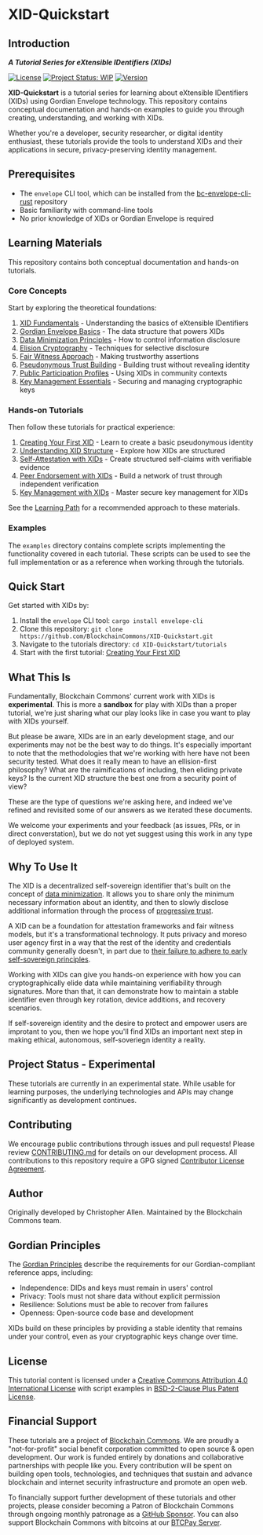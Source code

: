 # XID-Quickstart

## Introduction

_**A Tutorial Series for eXtensible IDentifiers (XIDs)**_

[![License](https://img.shields.io/badge/License-BSD_2--Clause--Patent-blue.svg)](https://spdx.org/licenses/BSD-2-Clause-Patent.html)
[![Project Status: WIP](https://www.repostatus.org/badges/latest/wip.svg)](https://www.repostatus.org/#wip)
[![Version](https://img.shields.io/badge/version-0.1.0-blue.svg)](CHANGELOG.md)

**XID-Quickstart** is a tutorial series for learning about eXtensible IDentifiers (XIDs) using Gordian Envelope technology. This repository contains conceptual documentation and hands-on examples to guide you through creating, understanding, and working with XIDs.

Whether you're a developer, security researcher, or digital identity enthusiast, these tutorials provide the tools to understand XIDs and their applications in secure, privacy-preserving identity management.

## Prerequisites

- The `envelope` CLI tool, which can be installed from the [bc-envelope-cli-rust](https://github.com/BlockchainCommons/bc-envelope-cli-rust) repository
- Basic familiarity with command-line tools
- No prior knowledge of XIDs or Gordian Envelope is required

## Learning Materials

This repository contains both conceptual documentation and hands-on tutorials.

### Core Concepts

Start by exploring the theoretical foundations:

1. [XID Fundamentals](concepts/xid.md) - Understanding the basics of eXtensible IDentifiers
2. [Gordian Envelope Basics](concepts/gordian-envelope.md) - The data structure that powers XIDs
3. [Data Minimization Principles](concepts/data-minimization.md) - How to control information disclosure
4. [Elision Cryptography](concepts/elision-cryptography.md) - Techniques for selective disclosure
5. [Fair Witness Approach](concepts/fair-witness.md) - Making trustworthy assertions
6. [Pseudonymous Trust Building](concepts/pseudonymous-trust-building.md) - Building trust without revealing identity
7. [Public Participation Profiles](concepts/public-participation-profiles.md) - Using XIDs in community contexts
8. [Key Management Essentials](concepts/key-management.md) - Securing and managing cryptographic keys

### Hands-on Tutorials

Then follow these tutorials for practical experience:

1. [Creating Your First XID](tutorials/01-your-first-xid.md) - Learn to create a basic pseudonymous identity
2. [Understanding XID Structure](tutorials/02-understanding-xid-structure.md) - Explore how XIDs are structured
3. [Self-Attestation with XIDs](tutorials/03-self-attestation-with-xids.md) - Create structured self-claims with verifiable evidence
4. [Peer Endorsement with XIDs](tutorials/04-peer-endorsement-with-xids.md) - Build a network of trust through independent verification
5. [Key Management with XIDs](tutorials/05-key-management-with-xids.md) - Master secure key management for XIDs

See the [Learning Path](LEARNING_PATH.md) for a recommended approach to these materials.

### Examples

The `examples` directory contains complete scripts implementing the functionality covered in each tutorial. These scripts can be used to see the full implementation or as a reference when working through the tutorials.

## Quick Start

Get started with XIDs by:

1. Install the `envelope` CLI tool: `cargo install envelope-cli`
2. Clone this repository: `git clone https://github.com/BlockchainCommons/XID-Quickstart.git`
3. Navigate to the tutorials directory: `cd XID-Quickstart/tutorials`
4. Start with the first tutorial: [Creating Your First XID](tutorials/01-your-first-xid.md)

## What This Is

Fundamentally, Blockchain Commons' current work with XIDs is
**experimental**. This is more a **sandbox** for play with XIDs than a
proper tutorial, we're just sharing what our play looks like in case
you want to play with XIDs yourself.

But please be aware, XIDs are in an early development stage, and our
experiments may not be the best way to do things. It's especially
important to note that the methodologies that we're working with here
have not been security tested. What does it really mean to have an
ellision-first philosophy? What are the raimifications of including,
then eliding private keys? Is the current XID structure the best one
from a security point of view?

These are the type of questions we're asking here, and indeed we've
refined and revisited some of our answers as we iterated these
documents.

We welcome your experiments and your feedback (as issues, PRs, or in
direct converstation), but we do not yet suggest using this work in
any type of deployed system.

## Why To Use It

The XID is a decentralized self-sovereign identifier that's built on
the concept of [data
minimization](https://www.blockchaincommons.com/musings/musings-data-minimization/). It
allows you to share only the minimum necessary information about an
identity, and then to slowly disclose additional information through
the process of [progressive
trust](https://www.blockchaincommons.com/musings/musings-progressive-trust/).

A XID can be a foundation for attestation frameworks and fair witness
models, but it's a transformational technology. It puts privacy and
moreso user agency first in a way that the rest of the identity and
credentials community generally doesn't, in part due to [their failure
to adhere to early self-sovereign
principles](https://www.blockchaincommons.com/musings/musings-ssi-bankruptcy/).

Working with XIDs can give you hands-on experience with how you can
cryptographically elide data while maintaining verifiability through
signatures. More than that, it can demonstrate how to maintain a
stable identifier even through key rotation, device additions, and
recovery scenarios.
 
If self-sovereign identity and the desire to protect and empower users
are improtant to you, then we hope you'll find XIDs an important next
step in making ethical, autonomous, self-soveriegn identity a reality.

## Project Status - Experimental

These tutorials are currently in an experimental state. While usable for learning purposes, the underlying technologies and APIs may change significantly as development continues.

## Contributing

We encourage public contributions through issues and pull requests! Please review [CONTRIBUTING.md](./CONTRIBUTING.md) for details on our development process. All contributions to this repository require a GPG signed [Contributor License Agreement](./CLA.md).

## Author

Originally developed by Christopher Allen. Maintained by the Blockchain Commons team.

## Gordian Principles

The [Gordian Principles](https://github.com/BlockchainCommons/Gordian#gordian-principles) describe the requirements for our Gordian-compliant reference apps, including:

* Independence: DIDs and keys must remain in users' control
* Privacy: Tools must not share data without explicit permission
* Resilience: Solutions must be able to recover from failures
* Openness: Open-source code base and development

XIDs build on these principles by providing a stable identity that remains under your control, even as your cryptographic keys change over time.

## License

This tutorial content is licensed under a [Creative Commons Attribution 4.0 International License](LICENSE-CC-BY-4.0) with script examples in [BSD-2-Clause Plus Patent License](LICENSE-BSD-2-Clause-Patent.md).

## Financial Support

These tutorials are a project of [Blockchain Commons](https://www.blockchaincommons.com/). We are proudly a "not-for-profit" social benefit corporation committed to open source & open development. Our work is funded entirely by donations and collaborative partnerships with people like you. Every contribution will be spent on building open tools, technologies, and techniques that sustain and advance blockchain and internet security infrastructure and promote an open web.

To financially support further development of these tutorials and other projects, please consider becoming a Patron of Blockchain Commons through ongoing monthly patronage as a [GitHub Sponsor](https://github.com/sponsors/BlockchainCommons). You can also support Blockchain Commons with bitcoins at our [BTCPay Server](https://btcpay.blockchaincommons.com/).
